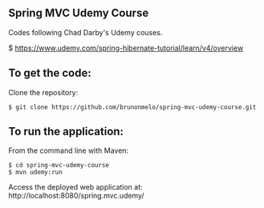 Spring MVC Udemy Course
-------------------
Codes following Chad Darby's Udemy couses.

$ https://www.udemy.com/spring-hibernate-tutorial/learn/v4/overview

To get the code:
-------------------
Clone the repository:

    $ git clone https://github.com/brunonmelo/spring-mvc-udemy-course.git

To run the application:
-------------------	
From the command line with Maven:

    $ cd spring-mvc-udemy-course
    $ mvn udemy:run 

Access the deployed web application at: http://localhost:8080/spring.mvc.udemy/